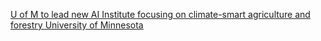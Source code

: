 [U of M to lead new AI Institute focusing on climate-smart agriculture and forestry   University of Minnesota](https://qi.tc/qi/113415)